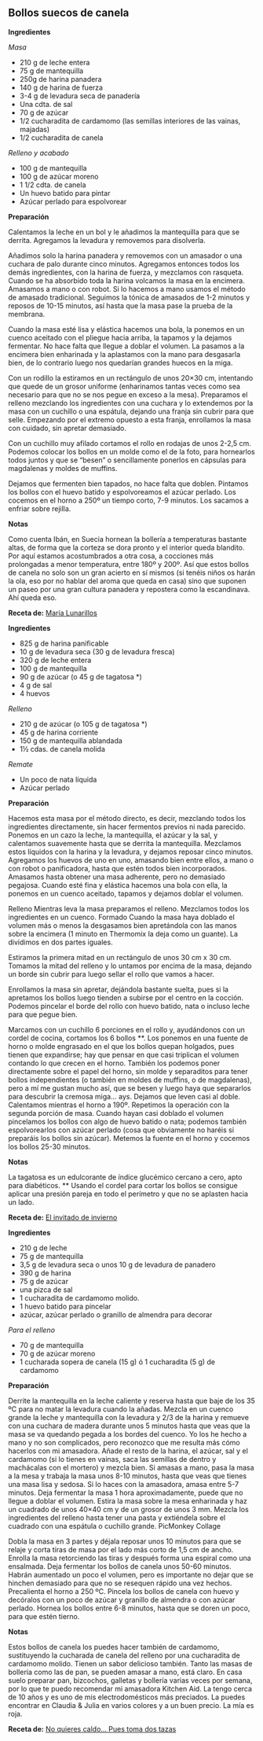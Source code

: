 ## Bollos suecos de canela

**Ingredientes**

*Masa*

- 210 g de leche entera
- 75 g de mantequilla
- 250g de harina panadera
- 140 g de harina de fuerza
- 3-4 g de levadura seca de panadería
- Una cdta. de sal
- 70 g de azúcar
- 1/2 cucharadita de cardamomo (las semillas interiores de las vainas, majadas)
- 1/2 cucharadita de canela

*Relleno y acabado*

- 100 g de mantequilla
- 100 g de azúcar moreno
- 1 1/2 cdta. de canela
- Un huevo batido para pintar
- Azúcar perlado para espolvorear

**Preparación**

Calentamos la leche en un bol y le añadimos la mantequilla para que se derrita. Agregamos la levadura y removemos para disolverla.

Añadimos solo la harina panadera y removemos con un amasador o una cuchara de palo durante cinco minutos. Agregamos entonces todos los demás ingredientes, con la harina de fuerza, y mezclamos con rasqueta. Cuando se ha absorbido toda la harina volcamos la masa en la encimera.
Amasamos a mano o con robot. Si lo hacemos a mano usamos el método de amasado tradicional. Seguimos la tónica de amasados de 1-2 minutos y reposos de 10-15 minutos, así hasta que la masa pase la prueba de la membrana.

Cuando la masa esté lisa y elástica hacemos una bola, la ponemos en un cuenco aceitado con el pliegue hacia arriba, la tapamos y la dejamos fermentar. No hace falta que llegue a doblar el volumen. La pasamos a la encimera bien enharinada y la aplastamos con la mano para desgasarla bien, de lo contrario luego nos quedarían grandes huecos en la miga.

Con un rodillo la estiramos en un rectángulo de unos 20×30 cm, intentando que quede de un grosor uniforme (enharinamos tantas veces como sea necesario para que no se nos pegue en exceso a la mesa). Preparamos el relleno mezclando los ingredientes con una cuchara y lo extendemos por la masa con un cuchillo o una espátula, dejando una franja sin cubrir para que selle. Empezando por el extremo opuesto a esta franja, enrollamos la masa con cuidado, sin apretar demasiado.

Con un cuchillo muy afilado cortamos el rollo en rodajas de unos 2-2,5 cm. Podemos colocar los bollos en un molde como el de la foto, para hornearlos todos juntos y que se “besen” o sencillamente ponerlos en cápsulas para magdalenas y moldes de muffins.

Dejamos que fermenten bien tapados, no hace falta que doblen. Pintamos los bollos con el huevo batido y espolvoreamos el azúcar perlado. Los cocemos en el horno a 250º un tiempo corto, 7-9 minutos. Los sacamos a enfriar sobre rejilla.

**Notas**

Como cuenta Ibán, en Suecia hornean la bollería a temperaturas bastante altas, de forma que la corteza se dora pronto y el interior queda blandito. Por aquí estamos acostumbrados a otra cosa, a cocciones más prolongadas a menor temperatura, entre 180º y 200º. Así que estos bollos de canela no solo son un gran acierto en sí mismos (si tenéis niños os harán la ola, eso por no hablar del aroma que queda en casa) sino que suponen un paseo por una gran cultura panadera y repostera como la escandinava. Ahí queda eso.

**Receta de:** [María Lunarillos](http://www.marialunarillos.com/blog/2014/02/receta-de-bollos-suecos-de-canela.html)

**Ingredientes**

- 825 g de harina panificable
- 10 g de levadura seca (30 g de levadura fresca)
- 320 g de leche entera
- 100 g de mantequilla
- 90 g de azúcar (o 45 g de tagatosa *)
- 4 g de sal
- 4 huevos

*Relleno*

- 210 g de azúcar (o 105 g de tagatosa *)
- 45 g de harina corriente
- 150 g de mantequilla ablandada
- 1½ cdas. de canela molida

*Remate*

- Un poco de nata líquida
- Azúcar perlado

**Preparación**

Hacemos esta masa por el método directo, es decir, mezclando todos los ingredientes directamente, sin hacer fermentos previos ni nada parecido.
Ponemos en un cazo la leche, la mantequilla, el azúcar y la sal, y calentamos suavemente hasta que se derrita la mantequilla.
Mezclamos estos líquidos con la harina y la levadura, y dejamos reposar cinco minutos.
Agregamos los huevos de uno en uno, amasando bien entre ellos, a mano o con robot o panificadora, hasta que estén todos bien incorporados.
Amasamos hasta obtener una masa adherente, pero no demasiado pegajosa. Cuando esté fina y elástica hacemos una bola con ella, la ponemos en un cuenco aceitado, tapamos y dejamos doblar el volumen.

Relleno
Mientras leva la masa preparamos el relleno. Mezclamos todos los ingredientes en un cuenco.
Formado
Cuando la masa haya doblado el volumen más o menos la desgasamos bien apretándola con las manos sobre la encimera (1 minuto en Thermomix la deja como un guante). La dividimos en dos partes iguales.

Estiramos la primera mitad en un rectángulo de unos 30 cm x 30 cm. Tomamos la mitad del relleno y lo untamos por encima de la masa, dejando un borde sin cubrir para luego sellar el rollo que vamos a hacer.

Enrollamos la masa sin apretar, dejándola bastante suelta, pues si la apretamos los bollos luego tienden a subirse por el centro en la cocción. Podemos pincelar el borde del rollo con huevo batido, nata o incluso leche para que pegue bien.

Marcamos con un cuchillo 6 porciones en el rollo y, ayudándonos con un cordel de cocina, cortamos los 6 bollos **. Los ponemos en una fuente de horno o molde engrasado en el que los bollos quepan holgados, pues tienen que expandirse; hay que pensar en que casi triplican el volumen contando lo que crecen en el horno.
También los podemos poner directamente sobre el papel del horno, sin molde y separaditos para tener bollos independientes (o también en moldes de muffins, o de magdalenas), pero a mí me gustan mucho así, que se besen y luego haya que separarlos para descubrir la cremosa miga... ays.
Dejamos que leven casi al doble. Calentamos mientras el horno a 190º. Repetimos la operación con la segunda porción de masa.
Cuando hayan casi doblado el volumen pincelamos los bollos con algo de huevo batido o nata; podemos también espolvorearlos con azúcar perlado (cosa que obviamente no haréis si preparáis los bollos sin azúcar). Metemos la fuente en el horno y cocemos los bollos 25-30 minutos.

**Notas**

La tagatosa es un edulcorante de índice glucémico cercano a cero, apto para diabéticos.
** Usando el cordel para cortar los bollos se consigue aplicar una presión pareja en todo el perímetro y que no se aplasten hacia un lado.

**Receta de:** [El invitado de invierno](http://invitadoinvierno.com/postres-reposteria/bollos-de-canela/)

**Ingredientes**

- 210 g de leche
- 75 g de mantequilla
- 3,5 g de levadura seca o unos 10 g de levadura de panadero
- 390 g de harina
- 75 g de azúcar
- una pizca de sal
- 1 cucharadita de cardamomo molido.
- 1 huevo batido para pincelar
- azúcar, azúcar perlado o granillo de almendra para decorar

*Para el relleno*

- 70 g de mantequilla
- 70 g de azúcar moreno
- 1 cucharada sopera de canela (15 g) ó 1 cucharadita (5 g) de cardamomo

**Preparación**

Derrite la mantequilla en la leche caliente y reserva hasta que baje de los 35 ºC para no matar la levadura cuando la añadas.
Mezcla en un cuenco grande la leche y mantequilla con la levadura y 2/3 de la harina y remueve con una cuchara de madera durante unos 5 minutos hasta que veas que la masa se va quedando pegada a los bordes del cuenco. Yo los he hecho a mano y no son complicados, pero reconozco que me resulta más cómo hacerlos con mi amasadora.
Añade el resto de la harina, el azúcar, sal y el cardamomo (si lo tienes en vainas, saca las semillas de dentro y machácalas con el mortero) y mezcla bien.
Si amasas a mano, pasa la masa a la mesa y trabaja la masa unos 8-10 minutos, hasta que veas que tienes una masa lisa y sedosa. Si lo haces con la amasadora, amasa entre 5-7 minutos.
Deja fermentar la masa 1 hora aproximadamente, puede que no llegue a doblar el volumen.
Estira la masa sobre la mesa enharinada y haz un cuadrado de unos 40×40 cm y de un grosor de unos 3 mm.
Mezcla los ingredientes del relleno hasta tener una pasta y extiéndela sobre el cuadrado con una espátula o cuchillo grande.
PicMonkey Collage

Dobla la masa en 3 partes y déjala reposar unos 10 minutos para que se relaje y corta tiras de masa por el lado más corto de 1,5 cm de ancho.
Enrolla la masa retorciendo las tiras y después forma una espiral como una ensalmada.
Deja fermentar los bollos de canela unos 50-60 minutos. Habrán aumentado un poco el volumen, pero es importante no dejar que se hinchen demasiado para que no se resequen rápido una vez hechos.
Precalienta el horno a 250 ºC.
Pincela los bollos de canela con huevo y decóralos con un poco de azúcar y granillo de almendra o con azúcar perlado.
Hornea los bollos entre 6-8 minutos, hasta que se doren un poco, para que estén tierno.

**Notas**

Estos bollos de canela los puedes hacer también de cardamomo, sustituyendo la cucharada de canela del relleno por una cucharadita de cardamomo molido. Tienen un sabor delicioso también.
Tanto las masas de bollería como las de pan, se pueden amasar a mano, está claro. En casa suelo preparar pan, bizcochos, galletas y bollería varias veces por semana, por lo que te puedo recomendar mi amasadora Kitchen Aid. La tengo cerca de 10 años y es uno de mis electrodomésticos más preciados. La puedes encontrar en Claudia & Julia en varios colores y a un buen precio. La mía es roja.

**Receta de:** [No quieres caldo... Pues toma dos tazas](http://www.puestoma2tazas.com/bollos-de-canela-suecos/)